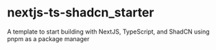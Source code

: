 # nextjs-ts-shadcn_starter
A template to start building with NextJS, TypeScript, and ShadCN using pnpm as a package manager
